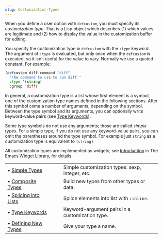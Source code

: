 ```yaml
---
slug: Customization-Types
---
```


When you define a user option with `defcustom`, you must specify its *customization type*. That is a Lisp object which describes (1) which values are legitimate and (2) how to display the value in the customization buffer for editing.

You specify the customization type in `defcustom` with the `:type` keyword. The argument of `:type` is evaluated, but only once when the `defcustom` is executed, so it isn’t useful for the value to vary. Normally we use a quoted constant. For example:

```lisp
(defcustom diff-command "diff"
  "The command to use to run diff."
  :type '(string)
  :group 'diff)
```

In general, a customization type is a list whose first element is a symbol, one of the customization type names defined in the following sections. After this symbol come a number of arguments, depending on the symbol. Between the type symbol and its arguments, you can optionally write keyword-value pairs (see [Type Keywords](Type-Keywords)).

Some type symbols do not use any arguments; those are called *simple types*. For a simple type, if you do not use any keyword-value pairs, you can omit the parentheses around the type symbol. For example just `string` as a customization type is equivalent to `(string)`.

All customization types are implemented as widgets; see [Introduction](https://www.gnu.org/software/emacs/manual/html_mono/widget.html#Top) in The Emacs Widget Library, for details.

|                                              |    |                                                 |
| :------------------------------------------- | -- | :---------------------------------------------- |
| • [Simple Types](Simple-Types)               |    | Simple customization types: sexp, integer, etc. |
| • [Composite Types](Composite-Types)         |    | Build new types from other types or data.       |
| • [Splicing into Lists](Splicing-into-Lists) |    | Splice elements into list with `:inline`.       |
| • [Type Keywords](Type-Keywords)             |    | Keyword-argument pairs in a customization type. |
| • [Defining New Types](Defining-New-Types)   |    | Give your type a name.                          |
